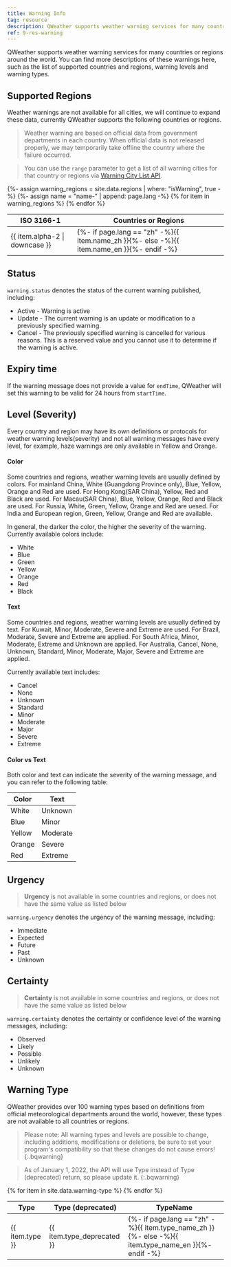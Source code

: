 ```yaml
---
title: Warning Info
tag: resource
description: QWeather supports weather warning services for many countries and regions around the world. You can find more descriptions of these warnings here, such as the list of supported countries and regions, warning levels and warning types.
ref: 9-res-warning
---
```


QWeather supports weather warning services for many countries or regions around the world. You can find more descriptions of these warnings here, such as the list of supported countries and regions, warning levels and warning types.

## Supported Regions

Weather warnings are not available for all cities, we will continue to expand these data, currently QWeather supports the following countries or regions.

> Weather warning are based on official data from government departments in each country. When official data is not released properly, we may temporarily take offline the country where the failure occurred.

> You can use the `range` parameter to get a list of all warning cities for that country or regions via [Warning City List API](/en/docs/api/warning/weather-warning-city-list/).

<table>
  <thead>
    <tr>
      <th>ISO 3166-1</th>
      <th>Countries or Regions</th>
    </tr>
  </thead>
  <tbody>
  {%- assign warning_regions = site.data.regions | where: "isWarning", true -%}
  {%- assign name = "name-" | append: page.lang -%}
  {% for item in warning_regions %}
    <tr>
      <td>{{ item.alpha-2 | downcase  }}</td>
      <td>{%- if page.lang == "zh" -%}{{ item.name_zh  }}{%- else -%}{{ item.name_en  }}{%- endif -%}</td>
    </tr>
  {% endfor %}  
  </tbody>
</table>

## Status

`warning.status` denotes the status of the current warning published, including:

- Active - Warning is active
- Update - The current warning is an update or modification to a previously specified warning.
- Cancel - The previously specified warning is cancelled for various reasons. This is a reserved value and you cannot use it to determine if the warning is active.

## Expiry time

If the warning message does not provide a value for `endTime`, QWeather will set this warning to be valid for 24 hours from `startTime`.

## Level (Severity)

Every country and region may have its own definitions or protocols for weather warning levels(severity) and not all warning messages have every level, for example, haze warnings are only available in Yellow and Orange.

#### Color

Some countries and regions, weather warning levels are usually defined by colors. For mainland China, White (Guangdong Province only), Blue, Yellow, Orange and Red are used. For Hong Kong(SAR China), Yellow, Red and Black are used. For Macau(SAR China), Blue, Yellow, Orange, Red and Black are used. For Russia, White, Green, Yellow, Orange and Red are uesed. For India and European region, Green, Yellow, Orange and Red are available.

In general, the darker the color, the higher the severity of the warning. Currently available colors include:

- White 
- Blue 
- Green 
- Yellow 
- Orange 
- Red
- Black

#### Text

Some countries and regions, weather warning levels are usually defined by text. For Kuwait, Minor, Moderate, Severe and Extreme are used. For Brazil, Moderate, Severe and Extreme are applied. For South Africa, Minor, Moderate, Extreme and Unknown are applied. For Australia, Cancel, None, Unknown, Standard, Minor, Moderate, Major, Severe and Extreme are applied.

Currently available text includes:

- Cancel
- None
- Unknown
- Standard
- Minor
- Moderate
- Major
- Severe
- Extreme

#### Color vs Text

Both color and text can indicate the severity of the warning message, and you can refer to the following table:

| Color  | Text     |
| ------ | -------- |
| White  | Unknown  |
| Blue   | Minor    |
| Yellow | Moderate |
| Orange | Severe   |
| Red    | Extreme  |

## Urgency

> **Urgency** is not available in some countries and regions, or does not have the same value as listed below

`warning.urgency` denotes the urgency of the warning message, including:

- Immediate
- Expected
- Future
- Past
- Unknown

## Certainty

> **Certainty** is not available in some countries and regions, or does not have the same value as listed below

`warning.certainty` denotes the certainty or confidence level of the warning messages, including:

- Observed
- Likely
- Possible
- Unlikely
- Unknown

## Warning Type

QWeather provides over 100 warning types based on definitions from official meteorological departments around the world, however, these types are not available to all countries or regions. 

> Please note: All warning types and levels are possible to change, including additions, modifications or deletions, be sure to set your program's compatibility so that these changes do not cause errors!
{:.bqwarning}

> As of January 1, 2022, the API will use Type instead of Type (deprecated) return, so please update it.
{:.bqwarning}

<table>
  <thead>
    <tr>
      <th>Type</th>
      <th>Type (deprecated)</th>
      <th>TypeName</th>
    </tr>
  </thead>
  <tbody>
  {% for item in site.data.warning-type %}
    <tr>
      <td>{{ item.type }}</td>
      <td>{{ item.type_deprecated }}</td>
      <td>{%- if page.lang == "zh" -%}{{ item.type_name_zh  }}{%- else -%}{{ item.type_name_en }}{%- endif -%}</td>
    </tr>
  {% endfor %}  
  </tbody>
</table>



